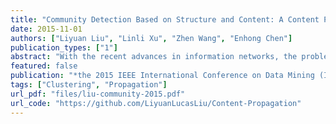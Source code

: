 ```yaml
---
title: "Community Detection Based on Structure and Content: A Content Propagation Perspective"
date: 2015-11-01
authors: ["Liyuan Liu", "Linli Xu", "Zhen Wang", "Enhong Chen"]
publication_types: ["1"]
abstract: "With the recent advances in information networks, the problem of identifying group structure or communities has received a significant amount of attention. Most of the existing principles of community detection or clustering mainly focus on either the topological structure of a network or the node attributes separately, while both of the two aspects provide valuable information to characterize the nature of communities. In this paper we combine the topological structure of a network as well as the content information of nodes in the task of detecting communities in information networks. Specifically, we treat a network as a dynamic system and consider its community structure as a consequence of interactions among nodes. To model the interactions we introduce the principle of content propagation and integrate the aspects of structure and content in a network naturally. We further describe the interactions among nodes in two different ways, including a linear model to approximate influence propagation, and modeling the interactions directly with random walk. Based on interaction modeling, the nature of communities is described by analyzing the stable status of the dynamic system. Extensive experimental results on benchmark datasets demonstrate the superiority of the proposed framework over the state of the art."
featured: false
publication: "*the 2015 IEEE International Conference on Data Mining (ICDM 2015)*"
tags: ["Clustering", "Propagation"]
url_pdf: "files/liu-community-2015.pdf"
url_code: "https://github.com/LiyuanLucasLiu/Content-Propagation"
---
```


